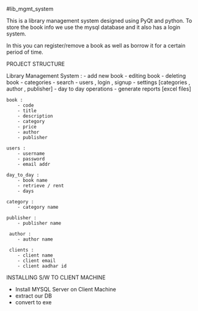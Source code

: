 #lib_mgmt_system

This is a library management system designed using PyQt and python.
To store the book info we use the mysql database and it also has a login system.

In this you can register/remove a book as well as borrow it for a certain period  of time.



PROJECT STRUCTURE

Library Management System :
	- add new book
	- editing book
	- deleting book
	- categories
	- search
	- users , login , signup
	- settings [categories , author , publisher]
	- day to day operations
	- generate reports [excel files]


	book :
		- code
		- title
		- description
		- category
		- price
		- author
		- publisher

	users :
		- username
		- password
		- email addr

	day_to_day :
		- book name
		- retrieve / rent
		- days

	category :
		- category name

	publisher :
	 	- publisher name

	 author :
	 	- author name

	 clients :
	 	- client name
	 	- client email
	 	- client aadhar id	



INSTALLING S/W TO CLIENT MACHINE

- Install MYSQL Server on Client Machine
- extract our DB 
- convert to exe